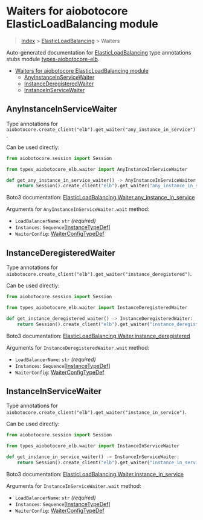 <a id="waiters-for-aiobotocore-elasticloadbalancing-module"></a>

# Waiters for aiobotocore ElasticLoadBalancing module

> [Index](..) > [ElasticLoadBalancing](.) > Waiters

Auto-generated documentation for
[ElasticLoadBalancing](https://boto3.amazonaws.com/v1/documentation/api/latest/reference/services/elb.html#ElasticLoadBalancing)
type annotations stubs module
[types-aiobotocore-elb](https://pypi.org/project/types-aiobotocore-elb/).

- [Waiters for aiobotocore ElasticLoadBalancing module](#waiters-for-aiobotocore-elasticloadbalancing-module)
  - [AnyInstanceInServiceWaiter](#anyinstanceinservicewaiter)
  - [InstanceDeregisteredWaiter](#instancederegisteredwaiter)
  - [InstanceInServiceWaiter](#instanceinservicewaiter)

<a id="anyinstanceinservicewaiter"></a>

## AnyInstanceInServiceWaiter

Type annotations for
`aiobotocore.create_client("elb").get_waiter("any_instance_in_service")`.

Can be used directly:

```python
from aiobotocore.session import Session

from types_aiobotocore_elb.waiter import AnyInstanceInServiceWaiter

def get_any_instance_in_service_waiter() -> AnyInstanceInServiceWaiter:
    return Session().create_client("elb").get_waiter("any_instance_in_service")
```

Boto3 documentation:
[ElasticLoadBalancing.Waiter.any_instance_in_service](https://boto3.amazonaws.com/v1/documentation/api/latest/reference/services/elb.html#ElasticLoadBalancing.Waiter.AnyInstanceInService)

Arguments for `AnyInstanceInServiceWaiter.wait` method:

- `LoadBalancerName`: `str` *(required)*
- `Instances`: `Sequence`\[[InstanceTypeDef](./type_defs.md#instancetypedef)\]
- `WaiterConfig`: [WaiterConfigTypeDef](./type_defs.md#waiterconfigtypedef)

<a id="instancederegisteredwaiter"></a>

## InstanceDeregisteredWaiter

Type annotations for
`aiobotocore.create_client("elb").get_waiter("instance_deregistered")`.

Can be used directly:

```python
from aiobotocore.session import Session

from types_aiobotocore_elb.waiter import InstanceDeregisteredWaiter

def get_instance_deregistered_waiter() -> InstanceDeregisteredWaiter:
    return Session().create_client("elb").get_waiter("instance_deregistered")
```

Boto3 documentation:
[ElasticLoadBalancing.Waiter.instance_deregistered](https://boto3.amazonaws.com/v1/documentation/api/latest/reference/services/elb.html#ElasticLoadBalancing.Waiter.InstanceDeregistered)

Arguments for `InstanceDeregisteredWaiter.wait` method:

- `LoadBalancerName`: `str` *(required)*
- `Instances`: `Sequence`\[[InstanceTypeDef](./type_defs.md#instancetypedef)\]
- `WaiterConfig`: [WaiterConfigTypeDef](./type_defs.md#waiterconfigtypedef)

<a id="instanceinservicewaiter"></a>

## InstanceInServiceWaiter

Type annotations for
`aiobotocore.create_client("elb").get_waiter("instance_in_service")`.

Can be used directly:

```python
from aiobotocore.session import Session

from types_aiobotocore_elb.waiter import InstanceInServiceWaiter

def get_instance_in_service_waiter() -> InstanceInServiceWaiter:
    return Session().create_client("elb").get_waiter("instance_in_service")
```

Boto3 documentation:
[ElasticLoadBalancing.Waiter.instance_in_service](https://boto3.amazonaws.com/v1/documentation/api/latest/reference/services/elb.html#ElasticLoadBalancing.Waiter.InstanceInService)

Arguments for `InstanceInServiceWaiter.wait` method:

- `LoadBalancerName`: `str` *(required)*
- `Instances`: `Sequence`\[[InstanceTypeDef](./type_defs.md#instancetypedef)\]
- `WaiterConfig`: [WaiterConfigTypeDef](./type_defs.md#waiterconfigtypedef)
